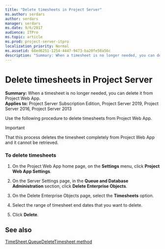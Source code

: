 ```yaml
---
title: "Delete timesheets in Project Server"
ms.author: serdars
author: serdars
manager: serdars
ms.date: 9/6/2017
audience: ITPro
ms.topic: article
ms.prod: project-server-itpro
localization_priority: Normal
ms.assetid: 68ed6251-1254-4447-9473-ba20fe50a56c
description: "Summary: When a timesheet is no longer needed, you can delete it from Project Web App."
---
```


# Delete timesheets in Project Server
 
 **Summary:** When a timesheet is no longer needed, you can delete it from Project Web App.<br/>
**Applies to:** Project Server Subscription Edition, Project Server 2019, Project Server 2016, Project Server 2013
  
Use the following procedure to delete timesheets from Project Web App.
  
> [!IMPORTANT]
> That this process deletes the timesheet completely from Project Web App and it cannot be retrieved. 
  
### To delete timesheets

1. On the Project Web App home page, on the **Settings** menu, click **Project Web App Settings**.
    
2. On the Server Settings page, in the **Queue and Database Administration** section, click **Delete Enterprise Objects**.
    
3. On the Delete Enterprise Objects page, select the **Timesheets** option.
    
4. Select the range of timesheet end dates that you want to delete.
    
5. Click **Delete**.
    
## See also

[TimeSheet.QueueDeleteTimesheet method](/previous-versions/office/project-class/gg239536(v=office.15))